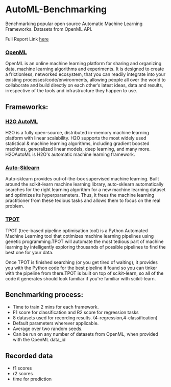 # AutoML-Benchmarking
Benchmarking popular open source Automatic Machine Learning Frameworks. Datasets from OpenML API.  

Full Report Link [here](https://docs.google.com/document/d/1ZkKL4Zm8IeD7W6tN6Xpwb8HaY_1cOhAh99EUFs4tgfE/edit?usp=sharing)

### [OpenML](https://www.openml.org/)
OpenML is an online machine learning platform for sharing and organizing data, machine learning algorithms and experiments. It is designed to create a frictionless, networked ecosystem, that you can readily integrate into your existing processes/code/environments, allowing people all over the world to collaborate and build directly on each other’s latest ideas, data and results, irrespective of the tools and infrastructure they happen to use.

## Frameworks:
### [H2O AutoML](https://www.h2o.ai/products/h2o/)
H2O is a fully open-source, distributed in-memory machine learning platform with linear scalability. H2O supports the most widely used statistical & machine learning algorithms, including gradient boosted machines, generalized linear models, deep learning, and many more. H2OAutoML is H2O's automatic machine learning framework. 

### [Auto-Sklearn](https://automl.github.io/auto-sklearn/master/)
Auto-sklearn provides out-of-the-box supervised machine learning. Built around the scikit-learn machine learning library, auto-sklearn automatically searches for the right learning algorithm for a new machine learning dataset and optimizes its hyperparameters. Thus, it frees the machine learning practitioner from these tedious tasks and allows them to focus on the real problem.

### [TPOT](https://epistasislab.github.io/tpot/)
TPOT (tree-based pipeline optimisation tool) is a Python Automated Machine Learning tool that optimizes machine learning pipelines using genetic programming.TPOT will automate the most tedious part of machine learning by intelligently exploring thousands of possible pipelines to find the best one for your data.

Once TPOT is finished searching (or you get tired of waiting), it provides you with the Python code for the best pipeline it found so you can tinker with the pipeline from there.TPOT is built on top of scikit-learn, so all of the code it generates should look familiar if you're familiar with scikit-learn.

## Benchmarking process:
- Time to train 2 mins for each framework.
- F1 score for classification and R2 score for regression tasks
- 8 datasets used for recording results. (4-regression,4-classification)
- Default parameters wherever applicable.
- Average over two random seeds.
- Can be run on any number of datasets from OpenML, when provided with the OpenML data_id

## Recorded data
- f1 scores
- r2 scores
- time for prediction 

